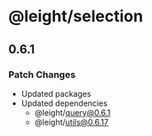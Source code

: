 # @leight/selection

## 0.6.1

### Patch Changes

- Updated packages
- Updated dependencies
    - @leight/query@0.6.1
    - @leight/utils@0.6.17
